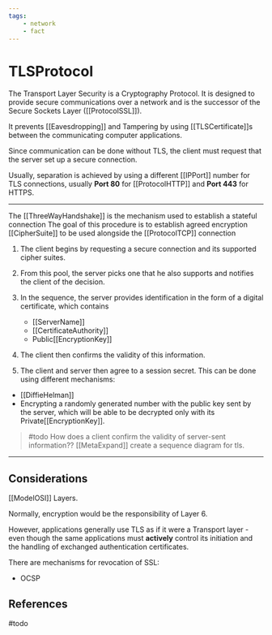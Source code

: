 ```yaml
---
tags:
    - network
    - fact
---
```

# TLSProtocol

The Transport Layer Security is a Cryptography Protocol. It is designed to provide secure communications over a network and is the successor of the Secure Sockets Layer ([[ProtocolSSL]]).

It prevents [[Eavesdropping]] and Tampering by using [[TLSCertificate]]s between the communicating computer applications.

Since communication can be done without TLS, the client must request that the server set up a secure connection.

Usually, separation is achieved by using a different [[IPPort]] number for TLS connections, usually __Port 80__ for [[ProtocolHTTP]] and __Port 443__ for HTTPS.

___

The [[ThreeWayHandshake]] is the mechanism used to establish a stateful connection The goal of this procedure is to establish agreed encryption [[CipherSuite]] to be used alongside the [[ProtocolTCP]] connection

1. The client begins by requesting a secure connection and its supported cipher suites.

2. From this pool, the server picks one that he also supports and notifies the client of the decision.

3. In the sequence, the server provides identification in the form of a digital certificate, which contains
    * [[ServerName]]
    * [[CertificateAuthority]]
    * Public[[EncryptionKey]]

4. The client then confirms the validity of this information.

5. The client and server then agree to a session secret. This can be done using different mechanisms:

* [[DiffieHelman]]
* Encrypting a randomly generated number with the public key sent by the server, which will be able to be decrypted only with its Private[[EncryptionKey]].

> #todo
    How does a client confirm the validity of server-sent information?? [[MetaExpand]]
    create a sequence diagram for tls.

___

## Considerations

[[ModelOSI]] Layers.

Normally, encryption would be the responsibility of Layer 6.

However, applications generally use TLS as if it were a Transport layer - even though the same applications must __actively__ control its initiation and the handling of exchanged authentication certificates.

There are mechanisms for revocation of SSL:

* OCSP

## References

#todo